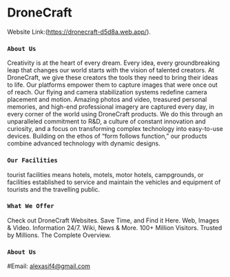 # DroneCraft

 Website Link:(https://dronecraft-d5d8a.web.app/).

### `About Us`
Creativity is at the heart of every dream. Every idea, every groundbreaking leap that changes our world starts with the vision of talented creators. At DroneCraft, we give these creators the tools they need to bring their ideas to life.
Our platforms empower them to capture images that were once out of reach. Our flying and camera stabilization systems redefine camera placement and motion. Amazing photos and video, treasured personal memories, and high-end professional imagery are captured every day, in every corner of the world using DroneCraft products.
We do this through an unparalleled commitment to R&D, a culture of constant innovation and curiosity, and a focus on transforming complex technology into easy-to-use devices. Building on the ethos of “form follows function,” our products combine advanced technology with dynamic designs.

### `Our Facilities`
tourist facilities means hotels, motels, motor hotels, campgrounds, or facilities established to service and maintain the vehicles and equipment of tourists and the travelling public.

### `What We Offer`
Check out DroneCraft Websites. Save Time, and Find it Here. Web, Images & Video. Information 24/7. Wiki, News & More. 100+ Million Visitors. Trusted by Millions. The Complete Overview.

### `About Us`
#Email: alexasif4@gmail.com